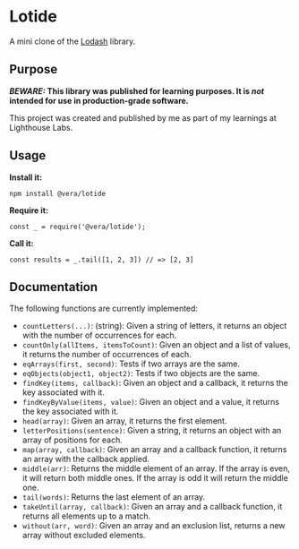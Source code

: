 # Lotide

A mini clone of the [Lodash](https://lodash.com) library.

## Purpose

**_BEWARE:_ This library was published for learning purposes. It is _not_ intended for use in production-grade software.**

This project was created and published by me as part of my learnings at Lighthouse Labs. 

## Usage

**Install it:**

`npm install @vera/lotide`

**Require it:**

`const _ = require('@vera/lotide');`

**Call it:**

`const results = _.tail([1, 2, 3]) // => [2, 3]`

## Documentation

The following functions are currently implemented:

* `countLetters(...)`: (string): Given a string of letters, it returns an object with the number of occurrences for each.
* `countOnly(allItems, itemsToCount)`: Given an object and a list of values, it returns the number of occurrences of each.
* `eqArrays(first, second)`: Tests if two arrays are the same.
* `eqObjects(object1, object2)`: Tests if two objects are the same.
* `findKey(items, callback)`: Given an object and a callback, it returns the key associated with it.
* `findKeyByValue(items, value)`: Given an object and a value, it returns the key associated with it.
* `head(array)`: Given an array, it returns the first element.
* `letterPositions(sentence)`: Given a string, it returns an object with an array of positions for each.
* `map(array, callback)`: Given an array and a callback function, it returns an array with the callback applied.
* `middle(arr)`: Returns the middle element of an array. If the array is even, it will return both middle ones. If the array is odd it will return the middle one.
* `tail(words)`: Returns the last element of an array.
* `takeUntil(array, callback)`: Given an array and a callback function, it returns all elements up to a match.
* `without(arr, word)`: Given an array and an exclusion list, returns a new array without excluded elements.
